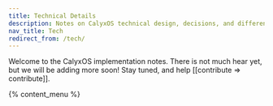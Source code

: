 ```yaml
---
title: Technical Details
description: Notes on CalyxOS technical design, decisions, and differences from AOSP
nav_title: Tech
redirect_from: /tech/
---
```


Welcome to the CalyxOS implementation notes. There is not much hear yet, but we will be adding more soon! Stay tuned, and help [[contribute => contribute]].

{% content_menu %}


